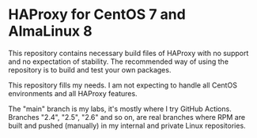 # HAProxy for CentOS 7 and AlmaLinux 8

This repository contains necessary build files of HAProxy with no support and no expectation of stability.
The recommended way of using the repository is to build and test your own packages.

This repository fills my needs. I am not expecting to handle all CentOS environments and all HAProxy features.

The "main" branch is my labs, it's mostly where I try GitHub Actions.
Branches "2.4", "2.5", "2.6" and so on, are real branches where RPM are built and pushed (manually) in my internal and private Linux repositories.
